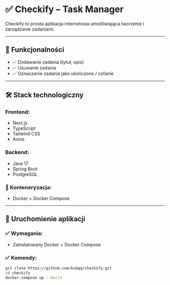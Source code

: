 # ✅ Checkify – Task Manager

Checkify to prosta aplikacja internetowa umożliwiająca tworzenie i zarządzanie zadaniami.

---

## 📌 Funkcjonalności

- ✅ Dodawanie zadania (tytuł, opis)
- ✅ Usuwanie zadania
- ✅ Oznaczanie zadania jako ukończone / cofanie

---

## 🛠️ Stack technologiczny

### Frontend:

- Next.js
- TypeScript
- Tailwind CSS
- Axios

### Backend:

- Java 17
- Spring Boot
- PostgreSQL

### 🐳 Konteneryzacja:

- Docker + Docker Compose

---

## 🧰 Uruchomienie aplikacji

### ✅ Wymagania:

- Zainstalowany Docker + Docker Compose

### ✅ Komendy:

```bash
git clone https://github.com/kvbqq/checkify.git
cd checkify
docker-compose up --build
```
